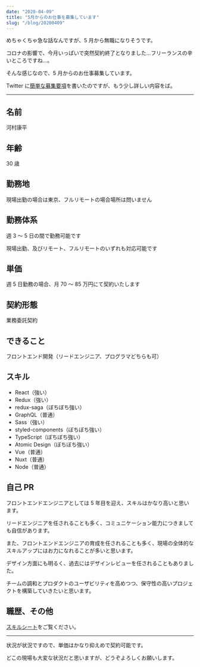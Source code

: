 ```yaml
---
date: "2020-04-09"
title: "5月からのお仕事を募集しています"
slug: "/blog/20200409"
---
```


めちゃくちゃ急な話なんですが、5 月から無職になりそうです。

コロナの影響で、今月いっぱいで突然契約終了となりました…フリーランスの辛いところですね…。

そんな感じなので、5 月からのお仕事募集しています。

Twitter に[簡単な募集要項](https://twitter.com/piro9190/status/1247915043263369216)を書いたのですが、もう少し詳しい内容をば。

---

## 名前

河村康平

## 年齢

30 歳

## 勤務地

現場出勤の場合は東京、フルリモートの場合場所は問いません

## 勤務体系

週 3 ～ 5 日の間で勤務可能です

現場出勤、及びリモート、フルリモートのいずれも対応可能です

## 単価

週 5 日勤務の場合、月 70 ～ 85 万円にて契約いたします

## 契約形態

業務委託契約

## できること

フロントエンド開発（リードエンジニア、プログラマどちらも可）

## スキル

- React（強い）
- Redux（強い）
- redux-saga（ぼちぼち強い）
- GraphQL（普通）
- Sass（強い）
- styled-components（ぼちぼち強い）
- TypeScript（ぼちぼち強い）
- Atomic Design（ぼちぼち強い）
- Vue（普通）
- Nuxt（普通）
- Node（普通）

## 自己 PR

フロントエンドエンジニアとしては 5 年目を迎え、スキルはかなり高いと思います。

リードエンジニアを任されることも多く、コミュニケーション能力につきましても自信があります。

また、フロントエンドエンジニアの育成を任されることも多く、現場の全体的なスキルアップにはお力になれることが多いと思います。

デザイン方面にも明るく、過去にはデザインレビューを任されることもありました。

チームの調和とプロダクトのユーザビリティを高めつつ、保守性の高いプロジェクトを構築していきたいと思います。

## 職歴、その他

[スキルシート](https://kkweb.io/about/resume/)をご覧ください。

---

状況が状況ですので、単価はかなり抑えめで契約可能です。

どこの現場も大変な状況だと思いますが、どうぞよろしくお願いします。
